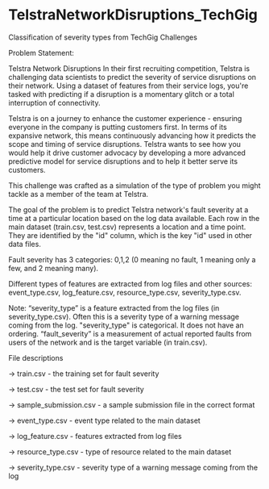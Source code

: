 # TelstraNetworkDisruptions_TechGig
Classification of severity types from TechGig Challenges

Problem Statement:

Telstra Network Disruptions
In their first recruiting competition, Telstra is challenging data scientists to predict the severity of service disruptions on their network. Using a dataset of features from their service logs, you're tasked with predicting if a disruption is a momentary glitch or a total interruption of connectivity.

Telstra is on a journey to enhance the customer experience - ensuring everyone in the company is putting customers first. In terms of its expansive network, this means continuously advancing how it predicts the scope and timing of service disruptions. Telstra wants to see how you would help it drive customer advocacy by developing a more advanced predictive model for service disruptions and to help it better serve its customers.

This challenge was crafted as a simulation of the type of problem you might tackle as a member of the team at Telstra.



The goal of the problem is to predict Telstra network's fault severity at a time at a particular location based on the log data available. Each row in the main dataset (train.csv, test.csv) represents a location and a time point. They are identified by the "id" column, which is the key "id" used in other data files. 

Fault severity has 3 categories: 0,1,2 (0 meaning no fault, 1 meaning only a few, and 2 meaning many). 

Different types of features are extracted from log files and other sources: event_type.csv, log_feature.csv, resource_type.csv, severity_type.csv. 

Note: “severity_type” is a feature extracted from the log files (in severity_type.csv). Often this is a severity type of a warning message coming from the log. "severity_type" is categorical. It does not have an ordering. “fault_severity” is a measurement of actual reported faults from users of the network and is the target variable (in train.csv).

File descriptions

-> train.csv - the training set for fault severity

-> test.csv - the test set for fault severity

-> sample_submission.csv - a sample submission file in the correct format

-> event_type.csv - event type related to the main dataset

-> log_feature.csv - features extracted from log files

-> resource_type.csv - type of resource related to the main dataset

-> severity_type.csv -  severity type of a warning message coming from the log
